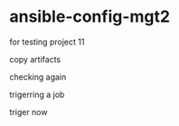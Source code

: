 # ansible-config-mgt2
for testing project 11

copy artifacts

checking again

trigerring a job

triger now